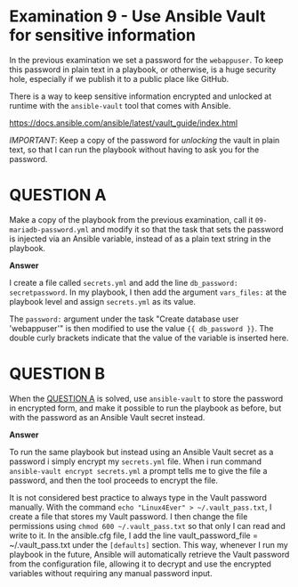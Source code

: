 # Examination 9 - Use Ansible Vault for sensitive information

In the previous examination we set a password for the `webappuser`. To keep this password
in plain text in a playbook, or otherwise, is a huge security hole, especially
if we publish it to a public place like GitHub.

There is a way to keep sensitive information encrypted and unlocked at runtime with the
`ansible-vault` tool that comes with Ansible.

https://docs.ansible.com/ansible/latest/vault_guide/index.html

*IMPORTANT*: Keep a copy of the password for _unlocking_ the vault in plain text, so that
I can run the playbook without having to ask you for the password.

# QUESTION A

Make a copy of the playbook from the previous examination, call it `09-mariadb-password.yml`
and modify it so that the task that sets the password is injected via an Ansible variable,
instead of as a plain text string in the playbook.

**Answer**

I create a file called `secrets.yml` and add the line `db_password: secretpassword`.
In my playbook, I then add the argument `vars_files:` at the playbook level and assign `secrets.yml` as its value.

The `password:` argument under the task "Create database user 'webappuser'" is then modified to use the value `{{ db_password }}`.
The double curly brackets indicate that the value of the variable is inserted here. 

# QUESTION B

When the [QUESTION A](#question-a) is solved, use `ansible-vault` to store the password in encrypted
form, and make it possible to run the playbook as before, but with the password as an
Ansible Vault secret instead.

**Answer**

To run the same playbook but instead using an Ansible Vault secret as a password i simply encrypt my `secrets.yml` file. When i run command `ansible-vault encrypt secrets.yml` a prompt tells me to give the file a password, and then the tool proceeds to encrypt the file. 

It is not considered best practice to always type in the Vault password manually. With the command `echo "Linux4Ever" > ~/.vault_pass.txt`, I create a file that stores my Vault password. I then change the file permissions using `chmod 600 ~/.vault_pass.txt` so that only I can read and write to it. In the ansible.cfg file, I add the line vault_password_file = ~/.vault_pass.txt under the `[defaults]` section. This way, whenever I run my playbook in the future, Ansible will automatically retrieve the Vault password from the configuration file, allowing it to decrypt and use the encrypted variables without requiring any manual password input. 